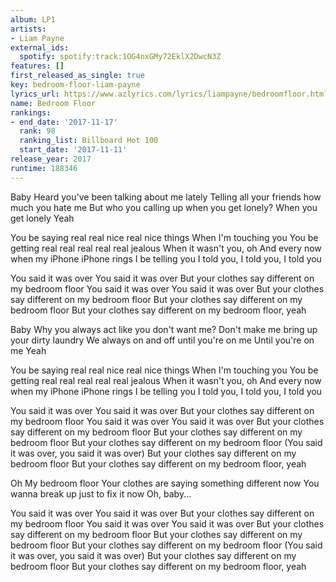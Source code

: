 ```yaml
---
album: LP1
artists:
- Liam Payne
external_ids:
  spotify: spotify:track:1OG4nxGMy72EklX2DwcN3Z
features: []
first_released_as_single: true
key: bedroom-floor-liam-payne
lyrics_url: https://www.azlyrics.com/lyrics/liampayne/bedroomfloor.html
name: Bedroom Floor
rankings:
- end_date: '2017-11-17'
  rank: 98
  ranking_list: Billboard Hot 100
  start_date: '2017-11-11'
release_year: 2017
runtime: 188346
---
```

Baby
Heard you've been talking about me lately
Telling all your friends how much you hate me
But who you calling up when you get lonely?
When you get lonely
Yeah

You be saying real real nice real nice things
When I'm touching you
You be getting real real real real real jealous
When it wasn't you, oh
And every now when my iPhone iPhone rings
I be telling you
I told you, I told you, I told you

You said it was over
You said it was over
But your clothes say different on my bedroom floor
You said it was over
You said it was over
But your clothes say different on my bedroom floor
But your clothes say different on my bedroom floor
But your clothes say different on my bedroom floor, yeah

Baby
Why you always act like you don't want me?
Don't make me bring up your dirty laundry
We always on and off until you're on me
Until you're on me
Yeah

You be saying real real nice real nice things
When I'm touching you
You be getting real real real real real jealous
When it wasn't you, oh
And every now when my iPhone iPhone rings
I be telling you
I told you, I told you, I told you

You said it was over
You said it was over
But your clothes say different on my bedroom floor
You said it was over
You said it was over
But your clothes say different on my bedroom floor
But your clothes say different on my bedroom floor
But your clothes say different on my bedroom floor
(You said it was over, you said it was over)
But your clothes say different on my bedroom floor
But your clothes say different on my bedroom floor, yeah

Oh
My bedroom floor
Your clothes are saying something different now
You wanna break up just to fix it now
Oh, baby...

You said it was over
You said it was over
But your clothes say different on my bedroom floor
You said it was over
You said it was over
But your clothes say different on my bedroom floor
But your clothes say different on my bedroom floor
But your clothes say different on my bedroom floor
(You said it was over, you said it was over)
But your clothes say different on my bedroom floor
But your clothes say different on my bedroom floor, yeah
